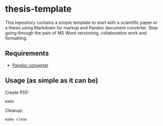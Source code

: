 thesis-template
===============

This repository contains a simple template to start with a scientific paper or a thesis using Markdown for markup and Pandoc document converter. Stop going through the pain of MS Word versioning, collaborative work and formatting.

## Requirements

 * [Pandoc converter](http://johnmacfarlane.net/pandoc/installing.html)

## Usage (as simple as it can be)

Create PDF:

    make
  
Cleanup:

    make clean
